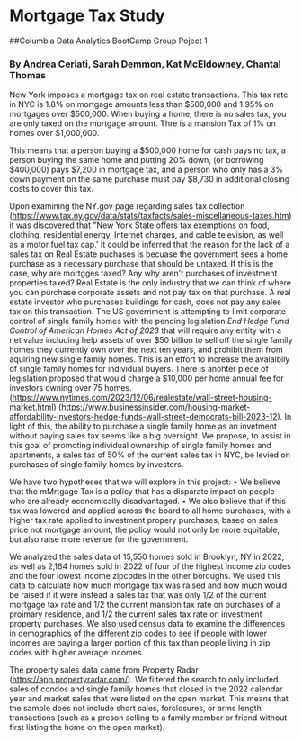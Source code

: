 # **Mortgage Tax Study**
##Columbia Data Analytics BootCamp Group Poject 1
### By Andrea Ceriati, Sarah Demmon, Kat McEldowney, Chantal Thomas

New York imposes a mortgage tax on real estate transactions. This tax rate in NYC is 1.8% on mortgage amounts less than $500,000 and 1.95% on mortgages over $500,000. When buying a home, there is no sales tax, you are only taxed on the mortgage amount. Thre is a mansion Tax of 1% on homes over $1,000,000.

This means that a person buying a $500,000 home for cash pays no tax, a person buying the same home and putting 20% down, (or borrowing $400,000) pays $7,200 in mortgage tax, and a person who only has a 3% down payment on the same purchase must pay $8,730 in additional closing costs to cover this tax.

Upon examining the NY.gov page regarding sales tax collection (https://www.tax.ny.gov/data/stats/taxfacts/sales-miscellaneous-taxes.htm) it was discovered that "New York State offers tax exemptions on food, clothing, residential energy, Internet charges, and cable television, as well as a motor fuel tax cap.' It could be inferred that the reason for the lack of a sales tax on Real Estate puchases is becuase the government sees a home purchase as a necessary purchase that should be untaxed. If this is the case, why are mortgges taxed? Any why aren't purchases of investment properties taxed?
Real Estate is the only industry that we can think of where you can purchase corporate assets and not pay tax on that purchase. A real estate investor who purchases buildings for cash, does not pay any sales tax on this transaction. The US government is attempting to limit corporate control of single family homes with the pending legislation *End Hedge Fund Control of American Homes Act of 2023* that will require any entity with a net value including help assets of over $50 billion to sell off the single family homes they currently own over the next ten years, and prohibit them from aquiring new single family homes. This is an effort to increase the avaialbily of single family homes for individual buyers. There is anohter piece of legislation proposed that would charge a $10,000 per home annual fee for investors owning over 75 homes. (https://www.nytimes.com/2023/12/06/realestate/wall-street-housing-market.html) (https://www.businessinsider.com/housing-market-affordability-investors-hedge-funds-wall-street-democrats-bill-2023-12). In light of this, the ability to purchase a single family home as an invetment without paying sales tax seems like a big oversight. We propose, to assist in this goal of promoting individual ownership of single family homes and apartments, a sales tax of 50% of the current sales tax in NYC, be levied on purchases of single family homes by investors.

We have two hypotheses that we will explore in this project: 
•	We believe that the mMrtgage Tax is a policy that has a disparate impact on people who are already economically disadvantaged. 
•	We also believe that if this tax was lowered and applied across the board to all home purchases, with a higher tax rate applied to investment propery purchases, based on sales price not mortgage amount, the policy would not only be more equitable, but also raise more revenue for the government.

We analyzed the sales data of 15,550 homes sold in Brooklyn, NY in 2022, as well as 2,164 homes sold in 2022 of four of the highest income zip codes and the four lowest income zipcodes in the other boroughs. We used this data to calculate how much mortgage tax was raised and how much would be raised if it were instead a sales tax that was only 1/2 of the current mortgage tax rate and 1/2 the current mansion tax rate on purchases of a proimary residence, and 1/2 the current sales tax rate on investment property purchases. 
We also used census data to examine the differences in demographics of the different zip codes to see if people with lower incomes are paying a larger portion of this tax than people living in zip codes with higher average incomes.

The property sales data came from Property Radar (https://app.propertyradar.com/). We filtered the search to only included sales of condos and single family homes that closed in the 2022 calendar year and market sales that were listed on the open market. This means that the sample does not include short sales, forclosures, or arms length transactions (such as a preson selling to a family member or friend without first listing the home on the open market).




